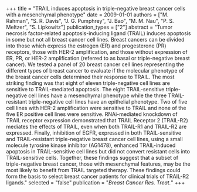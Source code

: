 +++
title = "TRAIL induces apoptosis in triple-negative breast cancer cells with a mesenchymal phenotype"
date = 2009-01-01
authors = ["M. Rahman", "S. R. Davis", "J. G. Pumphrey", "J. Bao", "M. M. Nau", "P. S. Meltzer", "S. Lipkowitz"]
publication_types = ["2"]
abstract = "Tumor necrosis factor-related apoptosis-inducing ligand (TRAIL) induces apoptosis in some but not all breast cancer cell lines. Breast cancers can be divided into those which express the estrogen (ER) and progesterone (PR) receptors, those with HER-2 amplification, and those without expression of ER, PR, or HER-2 amplification (referred to as basal or triple-negative breast cancer). We tested a panel of 20 breast cancer cell lines representing the different types of breast cancer to evaluate if the molecular phenotype of the breast cancer cells determined their response to TRAIL. The most striking finding was that eight of eleven triple-negative cell lines are sensitive to TRAIL-mediated apoptosis. The eight TRAIL-sensitive triple-negative cell lines have a mesenchymal phenotype while the three TRAIL-resistant triple-negative cell lines have an epithelial phenotype. Two of five cell lines with HER-2 amplification were sensitive to TRAIL and none of the five ER positive cell lines were sensitive. RNAi-mediated knockdown of TRAIL receptor expression demonstrated that TRAIL Receptor 2 (TRAIL-R2) mediates the effects of TRAIL, even when both TRAIL-R1 and TRAIL-R2 are expressed. Finally, inhibition of EGFR, expressed in both TRAIL-sensitive and TRAIL-resistant triple-negative breast cancer cell lines, using a small molecule tyrosine kinase inhibitor (AG1478), enhanced TRAIL-induced apoptosis in TRAIL-sensitive cell lines but did not convert resistant cells into TRAIL-sensitive cells. Together, these findings suggest that a subset of triple-negative breast cancer, those with mesenchymal features, may be the most likely to benefit from TRAIL targeted therapy. These findings could form the basis to select breast cancer patients for clinical trials of TRAIL-R2 ligands."
selected = "false"
publication = "*Breast Cancer Res. Treat.*"
+++

